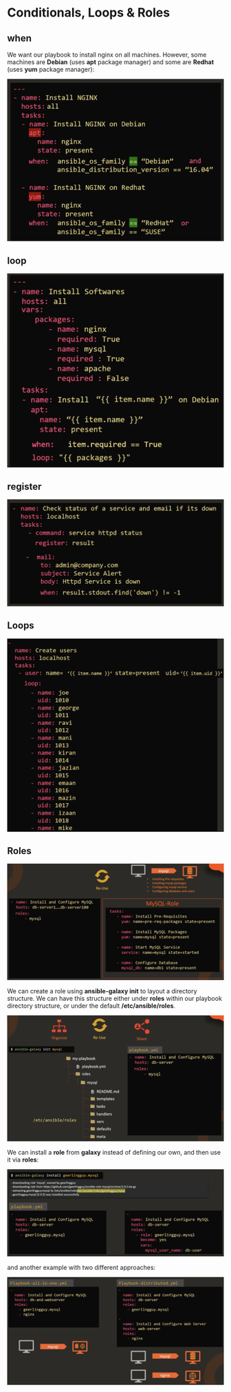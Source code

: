 # Conditionals, Loops & Roles

## when

We want our playbook to install nginx on all machines. However, some machines are **Debian** (uses **apt** package manager) and some are **Redhat** (uses **yum** package manager):

![When](images/when.png)

## loop

![Loop](images/loop.png)

## register

![Register](images/register.png)

## Loops

![Loops](images/loops.png)

## Roles

![Role](images/role.png)

We can create a role using **ansible-galaxy init** to layout a directory structure. We can have this structure either under **roles** within our playbook directory structure, or under the default **/etc/ansible/roles**.

![Organise roles](images/organise-roles.png)

We can install a **role** from **galaxy** instead of defining our own, and then use it via **roles**:

![Use role](images/use-role.png)

and another example with two different approaches:

![Use role](images/use-roles.png)